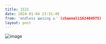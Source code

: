 ```yaml
---
title: 1521
date: 2024-01-04 23:31:49
from: 'endless шизing ⍼' (channel1162404975)
layout: post
---
```


![image](photos/photo_204@04-01-2024_23-31-49.jpg)


